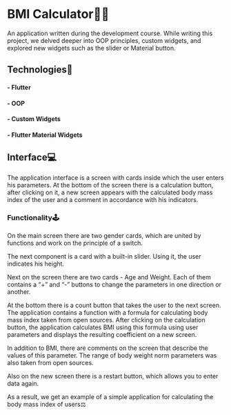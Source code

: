 # BMI Calculator🏋🏻

An application written during the development course. While writing this project, we delved deeper into OOP 
principles, custom widgets, and explored new widgets such as the slider or Material button.

## Technologies🔧

#### - Flutter
#### - OOP
#### - Custom Widgets
#### - Flutter Material Widgets

## Interface💻

The application interface is a screen with cards inside which the user enters his parameters. 
At the bottom of the screen there is a calculation button, after clicking on it, a new screen 
appears with the calculated body mass index of the user and a comment in accordance with his indicators.

### Functionality🕹

On the main screen there are two gender cards, which are united by functions and work on 
the principle of a switch.

The next component is a card with a built-in slider. Using it, the user indicates his height.

Next on the screen there are two cards - Age and Weight. Each of them contains a “+” and “-” buttons 
to change the parameters in one direction or another.

At the bottom there is a count button that takes the user to the next screen. The application contains a 
function with a formula for calculating body mass index taken from open sources. After clicking on the 
calculation button, the application calculates BMI using this formula using user parameters and displays 
the resulting coefficient on a new screen.

In addition to BMI, there are comments on the screen that describe the values of this parameter. 
The range of body weight norm parameters was also taken from open sources.

Also on the new screen there is a restart button, which allows you to enter data again.

As a result, we get an example of a simple application for calculating the body mass index of users⚖️
